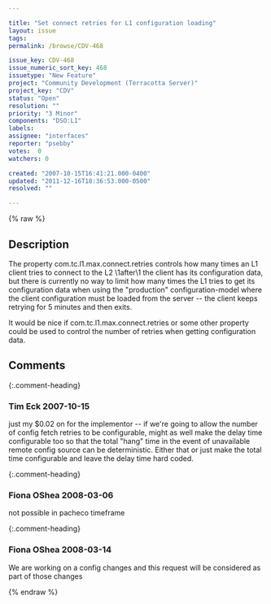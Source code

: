 ```yaml
---

title: "Set connect retries for L1 configuration loading"
layout: issue
tags: 
permalink: /browse/CDV-468

issue_key: CDV-468
issue_numeric_sort_key: 468
issuetype: "New Feature"
project: "Community Development (Terracotta Server)"
project_key: "CDV"
status: "Open"
resolution: ""
priority: "3 Minor"
components: "DSO:L1"
labels: 
assignee: "interfaces"
reporter: "psebby"
votes:  0
watchers: 0

created: "2007-10-15T16:41:21.000-0400"
updated: "2011-12-16T18:36:53.000-0500"
resolved: ""

---
```




{% raw %}



## Description

<div markdown="1" class="description">

The property com.tc.l1.max.connect.retries controls how many times an L1 client tries to connect to the L2 \1after\1 the client has its configuration data, but there is currently no way to limit how many times the L1 tries to get its configuration data when using the "production" configuration-model where the client configuration must be loaded from the server -- the client keeps retrying for 5 minutes and then exits.

It would be nice if com.tc.l1.max.connect.retries or some other property  could be used to control the number of retries when getting configuration data.


</div>

## Comments


{:.comment-heading}
### **Tim Eck** <span class="date">2007-10-15</span>

<div markdown="1" class="comment">

just my $0.02 on for the implementor -- if we're going to allow the number of config fetch retries to be configurable, might as well make the delay time configurable too so that the total "hang" time in the event of unavailable remote config source can be deterministic. Either that or just make the total time configurable and leave the delay time hard coded.



</div>


{:.comment-heading}
### **Fiona OShea** <span class="date">2008-03-06</span>

<div markdown="1" class="comment">

not possible in pacheco timeframe

</div>


{:.comment-heading}
### **Fiona OShea** <span class="date">2008-03-14</span>

<div markdown="1" class="comment">

We are working on a config changes and this request will be considered as part of those changes

</div>



{% endraw %}

